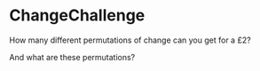 # ChangeChallenge

How many different permutations of change can you get for a £2?

And what are these permutations?
